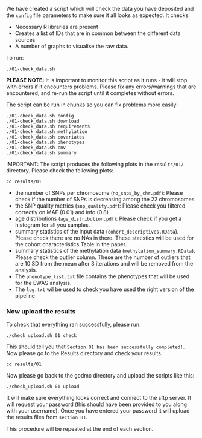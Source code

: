 We have created a script which will check the data you have deposited and the `config` file parameters to make sure it all looks as expected. 
It checks:
 - Necessary R libraries are present 
 - Creates a list of IDs that are in common between the different data sources 
 - A number of graphs to visualise the raw data. 

To run:

    ./01-check_data.sh

**PLEASE NOTE:** It is important to monitor this script as it runs - it will stop with errors if it encounters problems. Please fix any errors/warnings that are encountered, and re-run the script until it completes without errors.

The script can be run in chunks so you can fix problems more easily:
    
    ./01-check_data.sh config
    ./01-check_data.sh download
    ./01-check_data.sh requirements
    ./01-check_data.sh methylation    
    ./01-check_data.sh covariates
    ./01-check_data.sh phenotypes
    ./01-check_data.sh cnv
    ./01-check_data.sh summary

IMPORTANT: The script produces the following plots in the `results/01/` directory. Please check the following plots:
```
cd results/01
```

- the number of SNPs per chromosome (`no_snps_by_chr.pdf`): Please check if the number of SNPs is decreasing among the 22 chromosomes
- the SNP quality metrics (`snp_quality.pdf`): Please check you filtered correctly on MAF (0.01) and info (0.8)
- age distributions (`age_distribution.pdf`): Please check if you get a histogram for all you samples. 
- summary statistics of the input data (`cohort_descriptives.RData`). Please check there are no NAs in there. These statistics will be used for the cohort characteristics Table in the paper.
- summary statistics of the methylation data (`methylation_summary.RData`). Please check the outlier column. These are the number of outliers that are 10 SD from the mean after 3 iterations and will be removed from the analysis.
- The `phenotype_list.txt` file contains the phenotypes that will be used for the EWAS analysis.
- The `log.txt` wil be used to check you have used the right version of the pipeline

### Now upload the results

To check that everything ran successfully, please run:

```
./check_upload.sh 01 check
```

This should tell you that `Section 01 has been successfully completed!`. Now please go to the Results directory and check your results.
```
cd results/01
```


Now please go back to the godmc directory and upload the scripts like this:

```
./check_upload.sh 01 upload
```

It will make sure everything looks correct and connect to the sftp server. It will request your password (this should have been provided to you along with your username). Once you have entered your password it will upload the results files from `section 01`.

This procedure will be repeated at the end of each section.